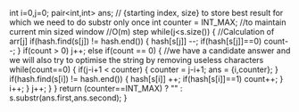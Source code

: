 int i=0,j=0;
pair<int,int> ans; // {starting index, size} to store best result for which we need to do substr only once
int counter = INT_MAX; //to maintain current min sized window
//O(m) step
while(j<s.size())
{
//Calculation of arr[j]
if(hash.find(s[j]) != hash.end())
{
hash[s[j]] --;
if(hash[s[j]]==0)
count--;
}
if(count > 0)
j++;
else if(count == 0)
{
//we have a candidate answer and we will also try to optimise the string by removing useless characters
while(count==0)
{
if(j-i+1 < counter)
{
counter = j-i+1;
ans = {i,counter};
}
if(hash.find(s[i]) != hash.end())
{
hash[s[i]] ++;
if(hash[s[i]]==1)
count++;
}
i++;
}
j++;
}
}
return (counter==INT_MAX) ? "" : s.substr(ans.first,ans.second);
}
```
​